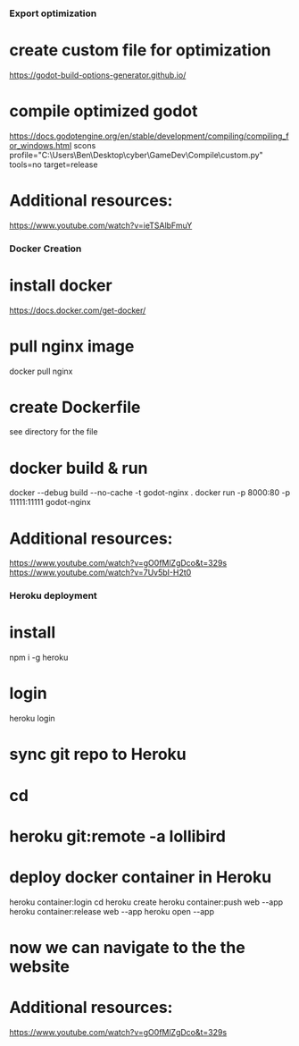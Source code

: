 ### Export optimization ###
# create custom file for optimization
https://godot-build-options-generator.github.io/
# compile optimized godot
https://docs.godotengine.org/en/stable/development/compiling/compiling_for_windows.html
scons profile="C:\Users\Ben\Desktop\cyber\GameDev\Compile\custom.py" tools=no target=release
# Additional resources:
https://www.youtube.com/watch?v=ieTSAlbFmuY


### Docker Creation ###
# install docker
https://docs.docker.com/get-docker/
# pull nginx image
docker pull nginx
# create Dockerfile
see directory for the file
# docker build & run
docker --debug build --no-cache -t godot-nginx .
docker run -p 8000:80 -p 11111:11111 godot-nginx

# Additional resources:
https://www.youtube.com/watch?v=gO0fMlZgDco&t=329s
https://www.youtube.com/watch?v=7Uv5bI-H2t0


### Heroku deployment ###
# install
npm i -g heroku
# login
heroku login
# sync git repo to Heroku
# cd <git-project-directory>
# heroku git:remote -a lollibird
# deploy docker container in Heroku
heroku container:login
cd <project>
heroku create <app-name>
heroku container:push web --app <app-name>
heroku container:release web --app <app-name>
heroku open --app <app-name>
# now we can navigate to the the website
# Additional resources:
https://www.youtube.com/watch?v=gO0fMlZgDco&t=329s